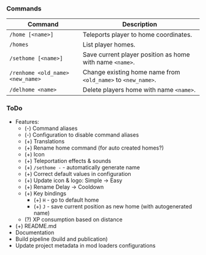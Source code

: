 ### Commands

| Command                          | Description                                                  |
|----------------------------------|--------------------------------------------------------------|
| `/home [<name>]`                 | Teleports player to home coordinates.                        |
| `/homes`                         | List player homes.                                           |
| `/sethome [<name>]`              | Save current player position as home with name `<name>`.     |
| `/renhome <old_name> <new_name>` | Change existing home name from `<old_name>` to `<new_name>`. |
| `/delhome <name>`                | Delete players home with name `<name>`.                      |

### ToDo

* Features:
    * (-) Command aliases
    * (-) Configuration to disable command aliases
    * (+) Translations
    * (+) Rename home command (for auto created homes?)
    * (+) Icon
    * (+) Teleportation effects & sounds
    * (+) `/sethome -` - automatically generate name
    * (+) Correct default values in configuration
    * (+) Update icon & logo: Simple -> Easy
    * (+) Rename Delay -> Cooldown
    * (+) Key bindings
        * (+) `H` - go to default home
        * (+) `J` - save current position as new home (with autogenerated name)
    * (?) XP consumption based on distance
* (+) README.md
* Documentation
* Build pipeline (build and publication)
* Update project metadata in mod loaders configurations